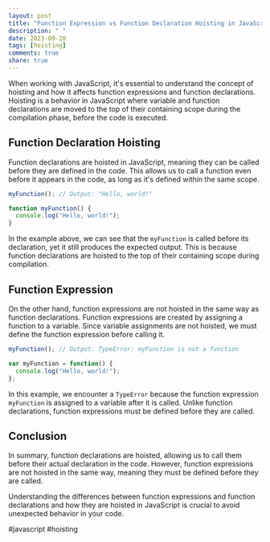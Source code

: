```yaml
---
layout: post
title: "Function Expression vs Function Declaration Hoisting in JavaScript"
description: " "
date: 2023-09-20
tags: [hoisting]
comments: true
share: true
---
```


When working with JavaScript, it's essential to understand the concept of hoisting and how it affects function expressions and function declarations. Hoisting is a behavior in JavaScript where variable and function declarations are moved to the top of their containing scope during the compilation phase, before the code is executed.

## Function Declaration Hoisting

Function declarations are hoisted in JavaScript, meaning they can be called before they are defined in the code. This allows us to call a function even before it appears in the code, as long as it's defined within the same scope.

```javascript
myFunction(); // Output: "Hello, world!"

function myFunction() {
  console.log("Hello, world!");
}
```

In the example above, we can see that the `myFunction` is called before its declaration, yet it still produces the expected output. This is because function declarations are hoisted to the top of their containing scope during compilation.

## Function Expression

On the other hand, function expressions are not hoisted in the same way as function declarations. Function expressions are created by assigning a function to a variable. Since variable assignments are not hoisted, we must define the function expression before calling it.

```javascript
myFunction(); // Output: TypeError: myFunction is not a function

var myFunction = function() {
  console.log("Hello, world!");
};
```

In this example, we encounter a `TypeError` because the function expression `myFunction` is assigned to a variable after it is called. Unlike function declarations, function expressions must be defined before they are called.

## Conclusion

In summary, function declarations are hoisted, allowing us to call them before their actual declaration in the code. However, function expressions are not hoisted in the same way, meaning they must be defined before they are called.

Understanding the differences between function expressions and function declarations and how they are hoisted in JavaScript is crucial to avoid unexpected behavior in your code.

#javascript #hoisting